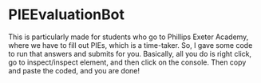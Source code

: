 # PIEEvaluationBot
This is particularly made for students who go to Phillips Exeter Academy, where we have to fill out PIEs, which is a time-taker. So, I gave some code to run that answers and submits for you. Basically, all you do is right click, go to inspect/inspect element, and then click on the console. Then copy and paste the coded, and you are done!
